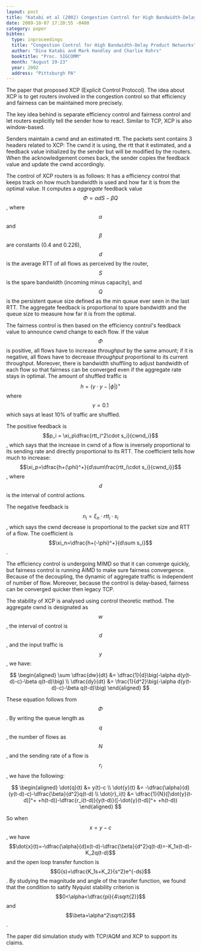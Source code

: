```yaml
---
layout: post
title: "Katabi et al (2002) Congestion Control for High Bandwidth-Delay Product Networks (SIGCOMM)"
date: 2009-10-07 17:20:55 -0400
category: paper
bibtex:
  type: inproceedings
  title: "Congestion Control for High Bandwidth-Delay Product Networks"
  author: "Dina Katabi and Mark Handley and Charlie Rohrs"
  booktitle: "Proc. SIGCOMM"
  month: "August 19-23"
  year: 2002
  address: "Pittsburgh PA"
---
```

The paper that proposed XCP (Explicit Control Protocol). The idea about XCP is to get routers involved in the congestion control so that efficiency and fairness can be maintained more precisely.

The key idea behind is separate efficiency control and fairness control and let routers explicitly tell the sender how to react. Similar to TCP, XCP is also window-based.

Senders maintain a cwnd and an estimated rtt. The packets sent contains 3 headers related to XCP: The cwnd it is using, the rtt that it estimated, and a feedback value initialized by the sender but will be modified by the routers. When the acknowledgement comes back, the sender copies the feedback value and update the cwnd accordingly.

The control of XCP routers is as follows: It has a efficiency control that keeps track on how much bandwidth is used and how far it is from the optimal value. It computes a *aggregate* feedback value $$\Phi=\alpha dS-\beta Q$$, where $$\alpha$$ and $$\beta$$ are constants (0.4 and 0.226), $$d$$ is the average RTT of all flows as perceived by the router, $$S$$ is the spare bandwidth (incoming minus capacity), and $$Q$$ is the persistent queue size defined as the min queue ever seen in the last RTT. The aggregate feedback is proportional to spare bandwidth and the queue size to measure how far it is from the optimal.

The fairness control is then based on the efficiency control's feedback value to announce cwnd change to each flow. If the value $$\Phi$$ is positive, all flows have to increase *throughput* by the same amount; if it is negative, all flows have to decrease *throughput* proportional to its current throughput. Moreover, there is bandwidth shuffling to adjust bandwidth of each flow so that fairness can be converged even if the aggregate rate stays in optimal. The amount of shuffled traffic is $$h=(\gamma\cdot y-\lvert\phi\rvert)^+$$ where $$\gamma=0.1$$ which says at least 10% of traffic are shuffled.

The positive feedback is $$p_i = \xi_p\dfrac{rtt_i^2\cdot s_i}{cwnd_i}$$, which says that the increase in cwnd of a flow is inversely proportional to its sending rate and directly proportional to its RTT. The coefficient tells how much to increase: $$\xi_p=\dfrac{h+(\phi)^+}{d\sum\frac{rtt_i\cdot s_i}{cwnd_i}}$$, where $$d$$ is the interval of control actions.

The negative feedback is $$n_i = \xi_n\cdot rtt_i\cdot s_i$$, which says the cwnd decrease is proportional to the packet size and RTT of a flow. The coefficient is $$\xi_n=\dfrac{h+(-\phi)^+}{d\sum s_i}$$.

The efficiency control is undergoing MIMD so that it can converge quickly, but fairness control is running AIMD to make sure fairness convergence. Because of the decoupling, the dynamic of aggregate traffic is independent of number of flow. Moreover, because the control is delay-based, fairness can be converged quicker then legacy TCP.

The stability of XCP is analysed using control theoretic method. The aggregate cwnd is designated as $$w$$, the interval of control is $$d$$, and the input traffic is $$y$$, we have:  

$$
\begin{aligned}
  \sum \dfrac{dw}{dt} &= \dfrac{1}{d}\big(-\alpha d(y(t-d)-c)-\beta q(t-d)\big) \\
  \dfrac{dy}{dt} &= \frac{1}{d^2}\big(-\alpha d(y(t-d)-c)-\beta q(t-d)\big)
\end{aligned}
$$

These equation follows from $$\Phi$$. By writing the queue length as $$q$$, the number of flows as $$N$$, and the sending rate of a flow is $$r_i$$, we have the following:

$$
\begin{aligned}
\dot{q}(t) &= y(t)-c \\
\dot{y}(t) &= -\dfrac{\alpha}{d}(y(t-d)-c)-\dfrac{\beta}{d^2}q(t-d) \\
\dot{r}_i(t) &= \dfrac{1}{N}([\dot{y}(t-d)]^+ +h(t-d))-\dfrac{r_i(t-d)}{y(t-d)}([-\dot{y}(t-d)]^+ +h(t-d))
\end{aligned}
$$

So when $$x=y-c$$, we have $$\dot{x}(t)=-\dfrac{\alpha}{d}x(t-d)-\dfrac{\beta}{d^2}q(t-d)=-K_1x(t-d)-K_2q(t-d)$$ and the open loop transfer function is $$G(s)=\dfrac{K_1s+K_2}{s^2}e^{-ds}$$. By studying the magnitude and angle of the transfer function, we found that the condition to satify Nyquist stability criterion is $$0<\alpha<\dfrac{pi}{4\sqrt{2}}$$ and $$\beta=\alpha^2\sqrt{2}$$.

The paper did simulation study with TCP/AQM and XCP to support its claims.
